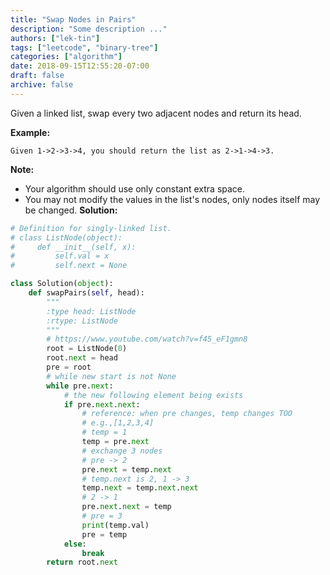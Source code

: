 ```yaml
---
title: "Swap Nodes in Pairs"
description: "Some description ..."
authors: ["lek-tin"]
tags: ["leetcode", "binary-tree"]
categories: ["algorithm"]
date: 2018-09-15T12:55:20-07:00
draft: false
archive: false
---
```

Given a linked list, swap every two adjacent nodes and return its head.

**Example:**
```
Given 1->2->3->4, you should return the list as 2->1->4->3.
```
**Note:**
- Your algorithm should use only constant extra space.
- You may not modify the values in the list's nodes, only nodes itself may be changed.
**Solution:**
```python
# Definition for singly-linked list.
# class ListNode(object):
#     def __init__(self, x):
#         self.val = x
#         self.next = None

class Solution(object):
    def swapPairs(self, head):
        """
        :type head: ListNode
        :rtype: ListNode
        """
        # https://www.youtube.com/watch?v=f45_eF1gmn8
        root = ListNode(0)
        root.next = head
        pre = root
        # while new start is not None
        while pre.next:
            # the new following element being exists
            if pre.next.next:
                # reference: when pre changes, temp changes TOO
                # e.g.,[1,2,3,4]
                # temp = 1
                temp = pre.next
                # exchange 3 nodes
                # pre -> 2
                pre.next = temp.next
                # temp.next is 2, 1 -> 3
                temp.next = temp.next.next
                # 2 -> 1
                pre.next.next = temp
                # pre = 3
                print(temp.val)
                pre = temp
            else:
                break
        return root.next
```